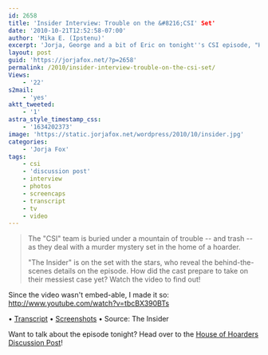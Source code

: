 ```yaml
---
id: 2658
title: 'Insider Interview: Trouble on the &#8216;CSI' Set'
date: '2010-10-21T12:52:58-07:00'
author: 'Mika E. (Ipstenu)'
excerpt: 'Jorja, George and a bit of Eric on tonight''s CSI episode, "House of Hoarders".'
layout: post
guid: 'https://jorjafox.net/?p=2658'
permalink: /2010/insider-interview-trouble-on-the-csi-set/
Views:
    - '22'
s2mail:
    - 'yes'
aktt_tweeted:
    - '1'
astra_style_timestamp_css:
    - '1634202373'
image: 'https://static.jorjafox.net/wordpress/2010/10/insider.jpg'
categories:
    - 'Jorja Fox'
tags:
    - csi
    - 'discussion post'
    - interview
    - photos
    - screencaps
    - transcript
    - tv
    - video
---
```


<blockquote>The "CSI" team is buried under a mountain of trouble -- and trash -- as they deal with a murder mystery set in the home of a hoarder.

"The Insider" is on the set with the stars, who reveal the behind-the-scenes details on the episode.
How did the cast prepare to take on their messiest case yet? Watch the video to find out!</blockquote>

Since the video wasn't embed-able, I made it so:
http://www.youtube.com/watch?v=tbcBX390BTs

&bull; <a href="https://jorjafox.net/wiki/The_Insider_(21_October_2010)">Transcript</a>
&bull; <a href="https://jorjafox.net/gallery/tv/talkshow/20101021-insider/">Screenshots</a>
&bull; Source: The Insider

Want to talk about the episode tonight? Head over to the <a href="https://jorjafox.net/blog/csi-11x05-house-of-hoarders-discussion-post/">House of Hoarders Discussion Post</a>!
